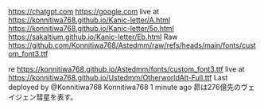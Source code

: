 https://chatgpt.com
https://google.com
live at https://konnitiwa768.github.io/Kanic-letter/A.html
https://konnitiwa768.github.io/Kanic-letter/5o.html
https://sakaltium.github.io/Kanic-letter/Eb.html
Raw https://github.com/Konnitiwa768/Astedmm/raw/refs/heads/main/fonts/custom_font3.ttf

re https://konnitiwa768.github.io/Astedmm/fonts/custom_font3.ttf
live at https://konnitiwa768.github.io/Ustedmm/OtherworldAlt-Full.ttf
Last deployed by @Konnitiwa768 Konnitiwa768 1 minute ago
昴は276億先のヴェイジェン彗星を表す。
